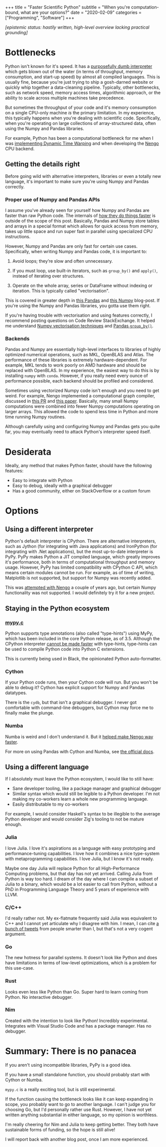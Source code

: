 +++
title = "Faster Scientific Python"
subtitle = "When you're computation-bound, what are your options?"
date = "2020-02-09"
categories = ["Programming", "Software"]
+++

*\[epistemic status: hastily written, high-level overview lacking practical grounding\]*

# Bottlenecks

Python isn't known for it's speed. It has a [purposefully dumb interpreter](https://nullprogram.com/blog/2019/02/24/) which gets blown out of the water (in terms of throughput, memory consumption, and start-up speed) by almost all compiled languages. This is usually fine, because you're just trying to ship a gosh-darned website or quickly whip together a data-cleaning pipeline. Typically, other bottlenecks, such as network speed, memory access times, algorithmic approach, or the ability to scale across multiple machines take precedence.

But sometimes the throughput of your code and it's memory consumption on a single CPU-only machine _is_ the primary limitation. In my experience, this typically happens when you're dealing with scientific code. Specifically, when you're operating on large collections of array-structured data, often using the Numpy and Pandas libraries.

For example, Python has been a computational bottleneck for me when I was [implementing Dynamic Time Warping](https://github.com/Seanny123/pydtw) and when developing the [Nengo](https://www.nengo.ai/) CPU backend.

## Getting the details right

Before going wild with alternative interpreters, libraries or even a totally new language, it's important to make sure you're using Numpy and Pandas correctly.

### Proper use of Numpy and Pandas APIs

I assume you've already seen for yourself how Numpy and Pandas are faster than raw Python code. The internals of [how they do things faster](https://towardsdatascience.com/decoding-the-performance-secret-of-worlds-most-popular-data-science-library-numpy-7a7da54b7d72) is outside of the scope of this post. Basically, Pandas and Numpy store tables and arrays in a special format which allows for quick access from memory, takes up little space and run super fast in parallel using specialized CPU instructions.

However, Numpy and Pandas are only fast for certain use cases. Specifically, when writing Numpy and Pandas code, it is important to:

1. Avoid loops; they’re slow and often  unnecessary.

2. If you must loop, use built-in iterators, such as `group_by()` and `apply()`, instead of iterating over structures.

3. Operate on the whole array, series or DataFrame without indexing or iteration. This is typically called "vectorisation".

This is covered in greater depth in [this Pandas](https://engineering.upside.com/a-beginners-guide-to-optimizing-pandas-code-for-speed-c09ef2c6a4d6) and [this Numpy](https://scipy-lectures.org/advanced/optimizing/index.html#writing-faster-numerical-code) blog-post.
If you're using the Numpy and Pandas libraries, you gotta use them right.

If you're having trouble with vectorisation and using features correctly, I recommend posting questions on Code Review StackExchange. It helped me understand [Numpy vectorisation techniques](https://data.stackexchange.com/codereview/query/1197665/codereview-numpy) and [Pandas `group_by()`](https://codereview.stackexchange.com/q/166141/39441).

### Backends

Pandas and Numpy are essentially high-level interfaces to libraries of highly optimized numerical operations, such as MKL, OpenBLAS and Atlas. The performance of these libraries is extremely hardware-dependent. For example, MKL tends to work poorly on AMD hardware and should be replaced with OpenBLAS. In my experience, the easiest way to do this is by installing `numpy` with `conda`. However, if you really need every ounce of performance possible, each backend should be profiled and considered.

Sometimes using vectorized Numpy code isn't enough and you need to get weird. For example, Nengo implemented a computational graph compiler, discussed in [this PR](https://github.com/nengo/nengo/pull/1035) and [this paper](http://compneuro.uwaterloo.ca/publications/gosmann2017.html). Basically, many small Numpy computations were combined into fewer Numpy computations operating on larger arrays. This allowed the code to spend less time in Python and more time running Numpy routines.

Although carefully using and configuring Numpy and Pandas gets you quite far, you may eventually need to attack Python's interpreter speed itself.

# Desiderata

Ideally, any method that makes Python faster, should have the following features:

- Easy to integrate with Python
- Easy to debug, ideally with a graphical debugger
- Has a good community, either on StackOverflow or a custom forum

# Options

## Using a different interpreter

Python's default interpreter is CPython. There are alternative interpreters, such as Jython (for integrating with Java applications) and IronPython (for integrating with .Net applications), but the most up-to-date interpreter is PyPy. PyPy makes Python a JIT compiled language, which greatly improves it's performance, both in terms of computational throughput and memory usage. However, PyPy has limited compatibility with CPython C API, which means certain modules cannot be run. For example, as of time of writing, Matplotlib is not supported, but support for Numpy was recently added.

This was [attempted with Nengo](https://github.com/nengo/nengo/pull/1166) a couple of years ago, but certain Numpy functionality was not supported. I would definitely try it for a new project.

## Staying in the Python ecosystem

### [mypy.c](https://github.com/python/mypy/tree/master/mypyc)

Python supports type annotations (also called "type-hints") using MyPy, which has been included in the core Python release, as of 3.5. Although the CPython interpreter [cannot be made faster](https://stackoverflow.com/q/43859626/1079075) with type-hints, type-hints can be used to compile Python code into Python C extensions.

This is currently being used in Black, the opinionated Python auto-formatter.

### Cython

If your Python code runs, then your Cython code will run. But you won't be able to debug it? Cython has explicit support for Numpy and Pandas datatypes.

There is the `cydb`, but that isn't a graphical debugger. I never got comfortable with command-line debuggers, but Cython may force me to finally make the plunge.

### Numba

Numba is weird and I don't understand it. But it [helped make Nengo way faster](https://github.com/nengo/nengo/pull/1482).

For more on using Pandas with Cython and Numba, see [the official docs](https://pandas.pydata.org/pandas-docs/stable/user_guide/enhancingperf.html#using-numba).

## Using a different language

If I absolutely must leave the Python ecosystem, I would like to still have:

- Sane developer tooling, like a package manager and graphical debugger
- Similar syntax which would still be legible to a Python developer. I'm not making my co-workers learn a whole new programming language.
- Easily distributable to my co-workers

For example, I would consider Haskell's syntax to be illegible to the average Python developer and would consider Zig's tooling to not be mature enough.

### Julia

I love Julia. I love it's aspirations as a language with easy prototyping and performance-tuning capabilities. I love how it combines a nice type-system with metaprogramming capabilities. I love Julia, but I know it's not ready.

Maybe one day Julia will replace Python for all High-Performance Computing problems, but that day has not yet arrived. Calling Julia from Python is way too hard. I dream of the day where I can compile a subset of Julia to a binary, which would be a lot easier to call from Python, without a PhD in Programming Language Theory and 5 years of experience with LLVM.

### C/C++

I'd really rather not. My ex-flatmate frequently said Julia was equivalent to C++ and I cannot yet articulate why I disagree with him. I mean, I can cite [a bunch of tweets](https://twitter.com/i/moments/1226639307710095360) from people smarter than I, but that's not a very cogent argument.

### Go

The new hotness for parallel systems. It doesn't look like Python and does have limitations in terms of low-level optimizations, which is a problem for this use-case.

### Rust

Looks even less like Python than Go. Super hard to learn coming from Python. No interactive debugger.

### Nim

Created with the intention to look like Python! Incredibly experimental. Integrates with Visual Studio Code and has a package manager. Has no debugger.

# Summary: There is no panacea

If you aren't using incompatible libraries, PyPy is a good idea.

If you have a small standalone function, you should probably start with Cython or Numba.

`mypy.c` is a really exciting tool, but is still experimental.

If the function causing the bottleneck looks like it can keep expanding in scope, you probably want to go to another language. I can't judge you for choosing Go, but I'd personally rather use Rust. However, I have not yet written anything substantial in either language, so my opinion is worthless.

I'm really cheering for Nim and Julia to keep getting better. They both have sustainable forms of funding, so the hope is still alive!

I will report back with another blog post, once I am more experienced.
